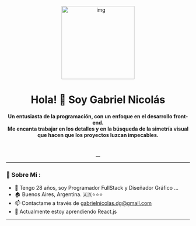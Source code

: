 <div id="header" align="center">
    <img width="200" src="https://media.giphy.com/media/wwg1suUiTbCY8H8vIA/giphy-downsized-large.gif" alt="img">
    <h1 align="center">Hola! 👋 Soy Gabriel Nicolás</h1>
    <h4>Un entusiasta de la programación, con un enfoque en el desarrollo front-end.<br>Me encanta trabajar en los detalles y en la búsqueda de la simetría visual que hacen que los proyectos luzcan impecables.</b></h4>
</div>
<br>
<div align="center">
    <a href="https://github.com/gnicolaslan">
        <img src="https://img.shields.io/github/followers/gnicolaslan?color=0B8AFA&logo=github&style=for-the-badge" alt="">
    </a>
    <a href="https://www.linkedin.com/in/gnicolaslan/">
        <img src="https://img.shields.io/badge/LinkedIn-0B8AFA?style=for-the-badge&logo=linkedin&logoColor=white" alt="">
    </a>
    <a href="https://www.instagram.com/gnicolaslan">
        <img src="https://img.shields.io/badge/Instagram-0B8AFA?style=for-the-badge&logo=instagram&logoColor=white" alt="">
    </a>
    <a href="https://www.behance.net/gabrielnicolasLNZT">
        <img src="https://img.shields.io/badge/Behance-0B8AFA?style=for-the-badge&logo=behance&logoColor=white" alt="">
    </a>
</div>
 
---
### 💬 Sobre Mi :
- 👾 Tengo 28 años, soy Programador FullStack y Diseñador Gráfico ...
- 🏠 Buenos Aires, Argentina. 🇦🇷⭐⭐⭐
- 📫 Contactame a través de gabrielnicolas.dg@gmail.com
- 🌱 Actualmente estoy aprendiendo React.js



---

